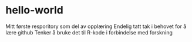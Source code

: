 # hello-world
Mitt første resporitory som del av opplæring
Endelig tatt tak i behovet for å lære github
Tenker å bruke det til R-kode i forbindelse med forskning
